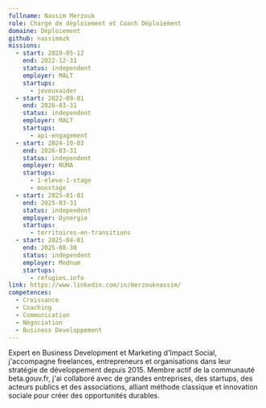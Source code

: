 ```yaml
---
fullname: Nassim Merzouk
role: Chargé de déploiement et Coach Déploiement
domaine: Déploiement
github: nassimmzk
missions:
  - start: 2020-05-12
    end: 2022-12-31
    status: independent
    employer: MALT
    startups:
      - jeveuxaider
  - start: 2022-09-01
    end: 2026-03-31
    status: independent
    employer: MALT
    startups:
      - api-engagement
  - start: 2024-10-03
    end: 2026-03-31
    status: independent
    employer: NUMA
    startups:
      - 1-eleve-1-stage
      - monstage
  - start: 2025-01-01
    end: 2025-03-31
    status: independent
    employer: Dynergie
    startups:
      - territoires-en-transitions
  - start: 2025-04-01
    end: 2025-08-30
    status: independent
    employer: Mednum
    startups:
      - refugies.info
link: https://www.linkedin.com/in/merzouknassim/
competences:
  - Croissance
  - Coaching
  - Communication
  - Négociation
  - Business Developpement
---
```

Expert en Business Development et Marketing d'Impact Social, j'accompagne freelances, entrepreneurs et organisations dans leur stratégie de développement depuis 2015. Membre actif de la communauté beta.gouv.fr, j'ai collaboré avec de grandes entreprises, des startups, des acteurs publics et des associations, alliant méthode classique et innovation sociale pour créer des opportunités durables.